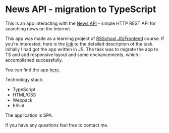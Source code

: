 # News API - migration to TypeScript

This is an app interacting with the [News API](https://newsapi.org/) - simple HTTP REST API for searching news on the Internet.

This app was made as a learning project of [RSSchool JS/Frontend](https://rs.school/js/) course. If you're interested, here is the [link](https://github.com/rolling-scopes-school/tasks/blob/master/tasks/migration-newip-to-ts.md) to the detailed description of the task. Initially I had got the app written in JS. The task was to migrate the app to TS and add responsive layout and some enchancements, which I accomplished successfully.

You can find the app [here]().

Technology stack:

- TypeScript
- HTML/CSS
- Webpack
- ESlint

The application is SPA.

If you have any questions feel free to contact me.